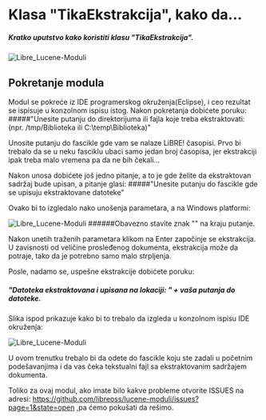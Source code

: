 Klasa "TikaEkstrakcija", kako da...
===================
##### Kratko uputstvo kako koristiti klasu "TikaEkstrakcija".

 
 
![Libre_Lucene-Moduli](http://www.deanchugall.info/LibreSlike/LiBRE-Lucene-application-LOGO_.png "Logo Title Text 1")

## Pokretanje modula

Modul se pokreće iz IDE programerskog okruženja(Eclipse), i ceo rezultat se ispisuje u konzolnom ispisu istog.
Nakon pokretanja dobićete poruku:
#####"Unesite putanju do direktorijuma ili fajla koje treba ekstraktovati: (npr. /tmp/Biblioteka ili C:\\temp\\Biblioteka)"
					
Unosite putanju do fascikle gde vam se nalaze LiBRE! časopisi. Prvo bi trebalo da se u neku fasciklu ubaci samo jedan
broj časopisa, jer ekstrakciji ipak treba malo vremena pa da ne bih čekali...

Nakon unosa dobićete još jedno pitanje, a to je gde želite da ekstraktovan sadržaj bude upisan, a pitanje glasi:
#####"Unesite putanju do fascikle gde se upisuju ekstraktovane datoteke"

Ovako bi to izgledalo nako unošenja parametara, a na Windows platformi:

![Libre_Lucene-Moduli](http://www.deanchugall.info/LibreSlike/Modul_Tika/Tika-kako-da.png "Tika modul, kako da...")
######Obavezno stavite znak "\" na kraju putanje.

Nakon unetih traženih parametara klikom na Enter započinje se ekstrakcija. U zavisnosti od veličine prosleđenog
dokumenta, ekstrakcija može da potraje, tako da je potrebno samo malo strpljenja.

Posle, nadamo se, uspešne ekstrakcije dobićete poruku:

##### "Datoteka ekstraktovana i upisana na lokaciji: " + vaša putanja do datoteke.

Slika ispod prikazuje kako bi to trebalo da izgleda u konzolnom ispisu IDE okruženja:

![Libre_Lucene-Moduli](http://www.deanchugall.info/LibreSlike/Modul_Tika/Nakon_ekstrakcije.png "Tika modul, kako da...")

U ovom trenutku trebalo bi da odete do fascikle koju ste zadali u početnim podešavanjima i da vas čeka tekstualni fajl sa 
ekstraktovanim sadržajem dokumenta.

Toliko za ovaj modul, ako imate bilo kakve probleme otvorite ISSUES na adresi: https://github.com/libreoss/lucene-moduli/issues?page=1&state=open 
,pa ćemo pokušati da rešimo.
